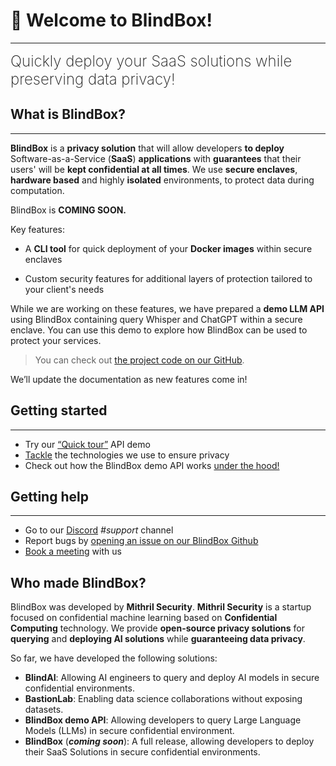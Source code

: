 # 👋 Welcome to BlindBox!
________________________________________________________

<font size="5"><span style="font-weight: 200">
Quickly deploy your SaaS solutions while preserving data privacy!
</font></span>

## What is BlindBox?
________________________________________________________

**BlindBox** is a **privacy solution** that will allow developers **to deploy** Software-as-a-Service (**SaaS**) **applications** with **guarantees** that their users' will be **kept confidential at all times**. We use **secure enclaves**, **hardware based** and highly **isolated** environments, to protect data during computation. 

BlindBox is **COMING SOON.**

Key features:

+ A **CLI tool** for quick deployment of your **Docker images** within secure enclaves

+ Custom security features for additional layers of protection tailored to your client's needs

While we are working on these features, we have prepared a **demo LLM API** using BlindBox containing query Whisper and ChatGPT within a secure enclave. You can use this demo to explore how BlindBox can be used to protect your services.

> You can check out [the project code on our GitHub](https://github.com/mithril-security/blindbox/). 

We’ll update the documentation as new features come in!

## Getting started
________________________________________________________

- Try our [“Quick tour”](./docs/getting-started/quick-tour.ipynb) API demo
- [Tackle](./docs/getting-started/confidential_computing.md) the technologies we use to ensure privacy
- Check out how the BlindBox demo API works [under the hood!](./docs/getting-started/under-the-hood.md)

## Getting help
________________________________________________________

- Go to our [Discord](https://discord.com/invite/TxEHagpWd4) *#support* channel
- Report bugs by [opening an issue on our BlindBox Github](https://github.com/mithril-security/blindbox/issues)
- [Book a meeting](https://calendly.com/contact-mithril-security/15mins?month=2022-11) with us

## Who made BlindBox?

BlindBox was developed by **Mithril Security**. **Mithril Security** is a startup focused on confidential machine learning based on **Confidential Computing** technology. We provide **open-source privacy solutions** for **querying** and **deploying AI solutions** while **guaranteeing data privacy**.

So far, we have developed the following solutions:

- **BlindAI**: Allowing AI engineers to query and deploy AI models in secure confidential environments.
- **BastionLab**: Enabling data science collaborations without exposing datasets.
- **BlindBox demo API**: Allowing developers to query Large Language Models (LLMs) in secure confidential environment.
- **BlindBox** (***coming soon***): A full release, allowing developers to deploy their SaaS Solutions in secure confidential environments.